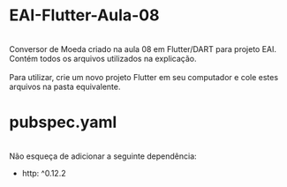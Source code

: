 # EAI-Flutter-Aula-08
<br>
Conversor de Moeda criado na aula 08 em Flutter/DART para projeto EAI.<br>
Contém todos os arquivos utilizados na explicação.<br><br>
Para utilizar, crie um novo projeto Flutter em seu computador e cole estes arquivos na pasta equivalente.
<br>

# pubspec.yaml
<br>
Não esqueça de adicionar a seguinte dependência:<br>
<ul>
  <li>http: ^0.12.2</li>
</ul>

